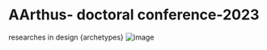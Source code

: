 # AArthus- doctoral conference-2023
researches in design {archetypes}
![image](https://user-images.githubusercontent.com/120111273/206863846-bd9e1004-e5c9-4fbd-95ef-331144f1917b.png)

